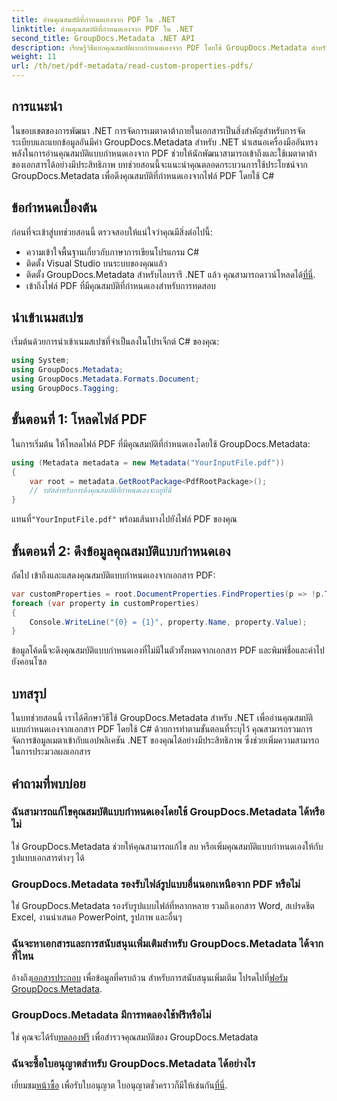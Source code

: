 ```yaml
---
title: อ่านคุณสมบัติที่กำหนดเองจาก PDF ใน .NET
linktitle: อ่านคุณสมบัติที่กำหนดเองจาก PDF ใน .NET
second_title: GroupDocs.Metadata .NET API
description: เรียนรู้วิธีแยกคุณสมบัติแบบกำหนดเองจาก PDF โดยใช้ GroupDocs.Metadata สำหรับ .NET เจาะลึกการจัดการข้อมูลเมตาของเอกสารด้วย C#
weight: 11
url: /th/net/pdf-metadata/read-custom-properties-pdfs/
---
```

## การแนะนำ
ในขอบเขตของการพัฒนา .NET การจัดการเมตาดาต้าภายในเอกสารเป็นสิ่งสำคัญสำหรับการจัดระเบียบและแยกข้อมูลอันมีค่า GroupDocs.Metadata สำหรับ .NET นำเสนอเครื่องมืออันทรงพลังในการอ่านคุณสมบัติแบบกำหนดเองจาก PDF ช่วยให้นักพัฒนาสามารถเข้าถึงและใช้เมตาดาต้าของเอกสารได้อย่างมีประสิทธิภาพ บทช่วยสอนนี้จะแนะนำคุณตลอดกระบวนการใช้ประโยชน์จาก GroupDocs.Metadata เพื่อดึงคุณสมบัติที่กำหนดเองจากไฟล์ PDF โดยใช้ C#
## ข้อกำหนดเบื้องต้น
ก่อนที่จะเข้าสู่บทช่วยสอนนี้ ตรวจสอบให้แน่ใจว่าคุณมีสิ่งต่อไปนี้:
- ความเข้าใจพื้นฐานเกี่ยวกับภาษาการเขียนโปรแกรม C#
- ติดตั้ง Visual Studio บนระบบของคุณแล้ว
- ติดตั้ง GroupDocs.Metadata สำหรับไลบรารี .NET แล้ว คุณสามารถดาวน์โหลดได้[ที่นี่](https://releases.groupdocs.com/metadata/net/).
- เข้าถึงไฟล์ PDF ที่มีคุณสมบัติที่กำหนดเองสำหรับการทดสอบ

## นำเข้าเนมสเปซ
เริ่มต้นด้วยการนำเข้าเนมสเปซที่จำเป็นลงในโปรเจ็กต์ C# ของคุณ:
```csharp
using System;
using GroupDocs.Metadata;
using GroupDocs.Metadata.Formats.Document;
using GroupDocs.Tagging;
```
## ขั้นตอนที่ 1: โหลดไฟล์ PDF
ในการเริ่มต้น ให้โหลดไฟล์ PDF ที่มีคุณสมบัติที่กำหนดเองโดยใช้ GroupDocs.Metadata:
```csharp
using (Metadata metadata = new Metadata("YourInputFile.pdf"))
{
    var root = metadata.GetRootPackage<PdfRootPackage>();
    // รหัสสำหรับการดึงคุณสมบัติที่กำหนดเองจะอยู่ที่นี่
}
```
 แทนที่`"YourInputFile.pdf"` พร้อมเส้นทางไปยังไฟล์ PDF ของคุณ
## ขั้นตอนที่ 2: ดึงข้อมูลคุณสมบัติแบบกำหนดเอง
ถัดไป เข้าถึงและแสดงคุณสมบัติแบบกำหนดเองจากเอกสาร PDF:
```csharp
var customProperties = root.DocumentProperties.FindProperties(p => !p.Tags.Contains(Tags.Document.BuiltIn));
foreach (var property in customProperties)
{
    Console.WriteLine("{0} = {1}", property.Name, property.Value);
}
```
ข้อมูลโค้ดนี้จะดึงคุณสมบัติแบบกำหนดเองที่ไม่มีในตัวทั้งหมดจากเอกสาร PDF และพิมพ์ชื่อและค่าไปยังคอนโซล

## บทสรุป
ในบทช่วยสอนนี้ เราได้ศึกษาวิธีใช้ GroupDocs.Metadata สำหรับ .NET เพื่ออ่านคุณสมบัติแบบกำหนดเองจากเอกสาร PDF โดยใช้ C# ด้วยการทำตามขั้นตอนที่ระบุไว้ คุณสามารถรวมการจัดการข้อมูลเมตาเข้ากับแอปพลิเคชัน .NET ของคุณได้อย่างมีประสิทธิภาพ ซึ่งช่วยเพิ่มความสามารถในการประมวลผลเอกสาร

## คำถามที่พบบ่อย
### ฉันสามารถแก้ไขคุณสมบัติแบบกำหนดเองโดยใช้ GroupDocs.Metadata ได้หรือไม่
ใช่ GroupDocs.Metadata ช่วยให้คุณสามารถแก้ไข ลบ หรือเพิ่มคุณสมบัติแบบกำหนดเองให้กับรูปแบบเอกสารต่างๆ ได้
### GroupDocs.Metadata รองรับไฟล์รูปแบบอื่นนอกเหนือจาก PDF หรือไม่
ใช่ GroupDocs.Metadata รองรับรูปแบบไฟล์ที่หลากหลาย รวมถึงเอกสาร Word, สเปรดชีต Excel, งานนำเสนอ PowerPoint, รูปภาพ และอื่นๆ
### ฉันจะหาเอกสารและการสนับสนุนเพิ่มเติมสำหรับ GroupDocs.Metadata ได้จากที่ไหน
 อ้างถึง[เอกสารประกอบ](https://tutorials.groupdocs.com/metadata/net/) เพื่อข้อมูลที่ครบถ้วน สำหรับการสนับสนุนเพิ่มเติม โปรดไปที่[ฟอรัม GroupDocs.Metadata](https://forum.groupdocs.com/c/metadata/14).
### GroupDocs.Metadata มีการทดลองใช้ฟรีหรือไม่
 ใช่ คุณจะได้รับ[ทดลองฟรี](https://releases.groupdocs.com/) เพื่อสำรวจคุณสมบัติของ GroupDocs.Metadata
### ฉันจะซื้อใบอนุญาตสำหรับ GroupDocs.Metadata ได้อย่างไร
 เยี่ยมชม[หน้าซื้อ](https://purchase.groupdocs.com/buy) เพื่อรับใบอนุญาต ใบอนุญาตชั่วคราวก็มีให้เช่นกัน[ที่นี่](https://purchase.groupdocs.com/temporary-license/).